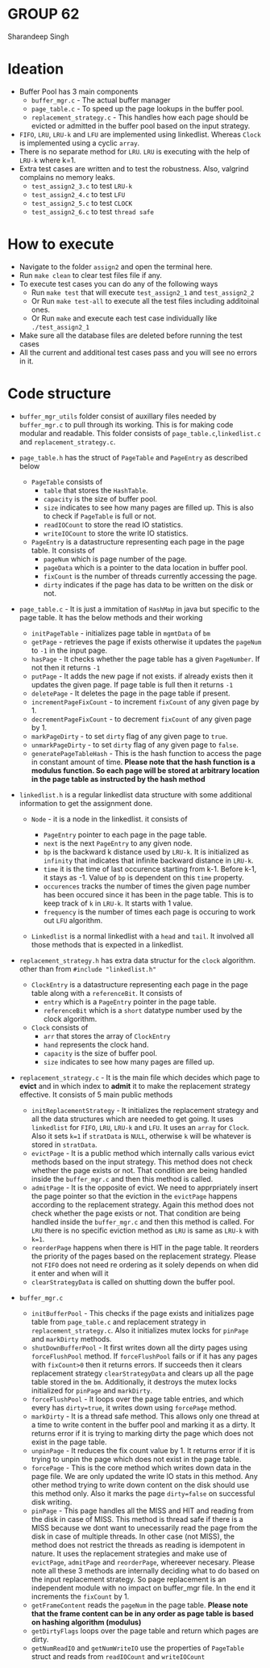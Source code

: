 # GROUP 62
Sharandeep Singh


# Ideation
- Buffer Pool has 3 main components
    - `buffer_mgr.c` - The actual buffer manager
    - `page_table.c` - To speed up the page lookups in the buffer pool.
    - `replacement_strategy.c` - This handles how each page should be evicted or admitted in the buffer pool based on the input strategy.
- `FIFO`, `LRU`, `LRU-k` and `LFU` are implemented using linkedlist. Whereas `Clock` is implemented using a cyclic `array`.
- There is no separate method for `LRU`. `LRU` is executing with the help of `LRU-k` where k=1.
- Extra test cases are written and to test the robustness. Also, valgrind complains no memory leaks.
    - `test_assign2_3.c` to test `LRU-k`
    - `test_assign2_4.c` to test `LFU`
    - `test_assign2_5.c` to test `CLOCK`
    - `test_assign2_6.c` to test `thread safe`

# How to execute
- Navigate to the folder `assign2` and open the terminal here.
- Run `make clean` to clear test files file if any.    
- To execute test cases you can do any of the following ways
    - Run `make test` that will execute `test_assign2_1` and `test_assign2_2`
    - Or Run `make test-all` to execute all the test files including additoinal ones.
    - Or Run `make` and execute each test case individually like `./test_assign2_1`
- Make sure all the database files are deleted before running the test cases
- All the current and additional test cases pass and you will see no errors in it.

# Code structure
- `buffer_mgr_utils` folder consist of auxillary files needed by `buffer_mgr.c` to pull through its working. This is for making code modular and readable. This folder consists of `page_table.c`,`linkedlist.c` and `replacement_strategy.c`.
- `page_table.h` has the struct of `PageTable` and `PageEntry` as described below
    - `PageTable` consists of 
        - `table` that stores the `HashTable`.
        - `capacity` is the size of buffer pool. 
        - `size` indicates to see how many pages are filled up. This is also to check if `PageTable` is full or not.
        - `readIOCount` to store the read IO statistics.
        - `writeIOCount` to store the write IO statistics.
    - `PageEntry` is a datastructure representing each page in the page table. It consists of
        - `pageNum` which is page number of the page.
        - `pageData` which is a pointer to the data location in buffer pool.
        - `fixCount` is the number of threads currently accessing the page.
        - `dirty` indicates if the page has data to be written on the disk or not.

- `page_table.c` - It is just a immitation of `HashMap` in java but specific to the page table. It has the below methods and their working
    - `initPageTable` - initializes page table in `mgmtData` of `bm`
    - `getPage` - retrieves the page if exists otherwise it updates the `pageNum` to `-1` in the input page.
    - `hasPage` - It checks whether the page table has a given `PageNumber`. If not then it returns `-1`
    - `putPage` - It adds the new page if not exists. if already exists then it updates the given page. If page table is full then it returns `-1`
    - `deletePage` - It deletes the page in the page table if present.
    - `incrementPageFixCount` - to increment `fixCount` of any given page by 1.
    - `decrementPageFixCount` - to decrement `fixCount` of any given page by 1.
    - `markPageDirty` - to set `dirty` flag of any given page to `true`.
    - `unmarkPageDirty` - to set `dirty` flag of any given page to `false`.
    - `generatePageTableHash` - This is the hash function to access the page in constant amount of time. **Please note that the hash function is a modulus function. So each page will be stored at arbitrary location in the page table as instructed by the hash method**

- `linkedlist.h` is a regular linkedlist data structure with some additional information to get the assignment done.
    - `Node` - it is a node in the linkedlist. it consists of
        - `PageEntry` pointer to each page in the page table.
        - `next` is the next `PageEntry` to any given node.
        - `bp` is the backward k distance used by `LRU-k`. It is initialized as `infinity` that indicates that infinite backward distance in `LRU-k`.
        - `time` it is the time of last occurence starting from k-1. Before k-1, it stays as -1. Value of `bp` is dependent on this `time` property.
        - `occurences` tracks the number of times the given page number has been occured since it has been in the page table. This is to keep track of `k` in `LRU-k`. It starts with 1 value.
        - `frequency` is the number of times each page is occuring to work out `LFU` algorithm.

    - `Linkedlist` is a normal linkedlist with a `head` and `tail`. It involved all those methods that is expected in a linkedlist.

- `replacement_strategy.h` has extra data structur for the `clock` algorithm. other than from `#include "linkedlist.h"` 
    - `ClockEntry` is a datastructure representing each page in the page table along with a `referenceBit`. It consists of
        - `entry` which is a `PageEntry` pointer in the page table.
        - `referenceBit` which is a `short` datatype number used by the clock algorithm.
    - `Clock` consists of 
        - `arr` that stores the array of `ClockEntry`
        - `hand` represents the clock hand.
        - `capacity` is the size of buffer pool. 
        - `size` indicates to see how many pages are filled up.

- `replacement_strategy.c` - It is the main file which decides which page to **evict** and in which index to **admit** it to make the replacement strategy effective. It consists of 5 main public methods
    - `initReplacementStrategy` - It initializes the replacement strategy and all the data structures which are needed to get going. It uses `linkedlist` for `FIFO`, `LRU`, `LRU-k` and `LFU`. It uses an `array` for `Clock`. Also it sets `k=1` if `stratData` is `NULL`, otherwise `k` will be whatever is stored in `stratData`.
    - `evictPage` - It is a public method which internally calls various evict methods based on the input strategy. This method does not check whether the page exists or not. That condition are being handled inside the `buffer_mgr.c` and then this method is called.
    - `admitPage` - It is the opposite of evict. We need to apprpriately insert the page pointer so that the eviction in the `evictPage` happens according to the replacement strategy. Again this method does not check whether the page exists or not. That condition are being handled inside the `buffer_mgr.c` and then this method is called. For `LRU` there is no specific eviction method as `LRU` is same as `LRU-k` with `k=1`.
    - `reorderPage` happens when there is HIT in the page table. It reorders the priority of the pages based on the replacement strategy. Please not `FIFO` does not need re ordering as it solely depends on when did it enter and when will it
    - `clearStrategyData` is called on shutting down the buffer pool.

- `buffer_mgr.c`
    - `initBufferPool` - This checks if the page exists and initializes page table from `page_table.c` and replacement strategy in `replacement_strategy.c`. Also it initializes mutex locks for `pinPage` and `markDirty` methods.
    - `shutDownBufferPool` - It first writes down all the dirty pages using `forceFlushPool` method. If `forceFlushPool` fails or if it has any pages with `fixCount>0` then it returns errors. If succeeds then it clears replacement strategy `clearStrategyData` and clears up all the page table stored in the `bm`. Additionally, it destroys the mutex locks initialized for `pinPage` and `markDirty`.
    - `forceFlushPool` - It loops over the page table entries, and which every has `dirty=true`, it writes down using `forcePage` method.
    - `markDirty` - It is a thread safe method. This allows only one thread at a time to write content in the buffer pool and marking it as a dirty. It returns error if it is trying to marking dirty the page which does not exist in the page table.
    - `unpinPage` - It reduces the fix count value by 1. It returns error if it is trying to unpin the page which does not exist in the page table.
    - `forcePage` - This is the core method which writes down data in the page file. We are only updated the write IO stats in this method. Any other method trying to write down content on the disk should use this method only. Also it marks the page `dirty=false` on successful disk writing.
    - `pinPage` - This page handles all the MISS and HIT and reading from the disk in case of MISS. This method is thread safe if there is a MISS because we dont want to unecessarily read the page from the disk in case of multiple threads. In other case (not MISS), the method does not restrict the threads as reading is idempotent in nature. It uses the replacement strategies and make use of `evictPage`, `admitPage` and `reorderPage`, whereever necesary. Please note all these 3 methods are internally deciding what to do based on the input replacement strategy. So page replacement is an independent module with no impact on buffer_mgr file. In the end it increments the `fixCount` by 1.
    - `getFrameContent` reads the `pageNum` in the page table. **Please note that the frame content can be in any order as page table is based on hashing algorithm (modulus)**
    - `getDirtyFlags` loops over the page table and return which pages are dirty.
    - `getNumReadIO` and `getNumWriteIO` use the properties of `PageTable` struct and reads from `readIOCount` and `writeIOCount`